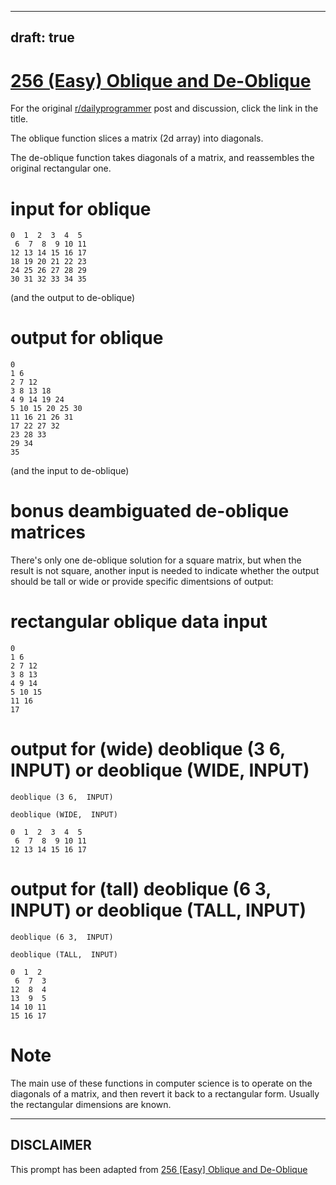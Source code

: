 ---
draft: true
----

# [256 (Easy) Oblique and De-Oblique](https://www.reddit.com/r/dailyprogrammer/comments/48a4pu/20160229_challenge_256_easy_oblique_and_deoblique/)

For the original [r/dailyprogrammer](https://www.reddit.com/r/dailyprogrammer/) post and discussion, click the link in the title.

The oblique function slices a matrix (2d array) into diagonals.

The de-oblique function takes diagonals of a matrix, and reassembles the original rectangular one.

# input for oblique

```
0  1  2  3  4  5
 6  7  8  9 10 11
12 13 14 15 16 17
18 19 20 21 22 23
24 25 26 27 28 29
30 31 32 33 34 35
```
(and the output to de-oblique)

# output for oblique

```
0               
1 6             
2 7 12          
3 8 13 18       
4 9 14 19 24    
5 10 15 20 25 30
11 16 21 26 31  
17 22 27 32     
23 28 33        
29 34           
35
```
(and the input to de-oblique)

# bonus deambiguated de-oblique matrices
There's only one de-oblique solution for a square matrix, but when the result is not square, another input is needed to indicate whether the output should be tall or wide or provide specific dimentsions of output:

# rectangular oblique data input

```
0      
1 6    
2 7 12 
3 8 13 
4 9 14 
5 10 15
11 16  
17
```
# output for (wide) deoblique (3 6,  INPUT) or deoblique (WIDE,  INPUT)

```
deoblique (3 6,  INPUT)
```

```
deoblique (WIDE,  INPUT)
```

```
0  1  2  3  4  5
 6  7  8  9 10 11
12 13 14 15 16 17
```
# output for (tall) deoblique (6 3,  INPUT) or deoblique (TALL,  INPUT)

```
deoblique (6 3,  INPUT)
```

```
deoblique (TALL,  INPUT)
```

```
0  1  2
 6  7  3
12  8  4
13  9  5
14 10 11
15 16 17
```
# Note
The main use of these functions in computer science is to operate on the diagonals of a matrix, and then revert it back to a rectangular form.  Usually the rectangular dimensions are known. 


----
## **DISCLAIMER**
This prompt has been adapted from [256 [Easy] Oblique and De-Oblique](https://www.reddit.com/r/dailyprogrammer/comments/48a4pu/20160229_challenge_256_easy_oblique_and_deoblique/
)
